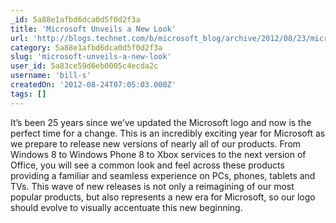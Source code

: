 ```yaml
---
_id: 5a88e1afbd6dca0d5f0d2f3a
title: 'Microsoft Unveils a New Look'
url: 'http://blogs.technet.com/b/microsoft_blog/archive/2012/08/23/microsoft-unveils-a-new-look.aspx'
category: 5a88e1afbd6dca0d5f0d2f3a
slug: 'microsoft-unveils-a-new-look'
user_id: 5a83ce59d6eb0005c4ecda2c
username: 'bill-s'
createdOn: '2012-08-24T07:05:03.000Z'
tags: []
---
```


It’s been 25 years since we’ve updated the Microsoft logo and now is the perfect time for a change. This is an incredibly exciting year for Microsoft as we prepare to release new versions of nearly all of our products. From Windows 8 to Windows Phone 8 to Xbox services to the next version of Office, you will see a common look and feel across these products providing a familiar and seamless experience on PCs, phones, tablets and TVs. This wave of new releases is not only a reimagining of our most popular products, but also represents a new era for Microsoft, so our logo should evolve to visually accentuate this new beginning.
